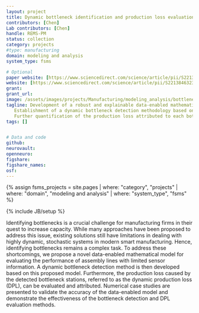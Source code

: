 ```yaml
---
layout: project
title: Dynamic bottleneck identification and production loss evaluation for assembly lines
contributors: [Chen]
Lab contributors: [Chen]
handle: REMS-PM
status: collection
category: projects
#type: manufacturing
domain: modeling and analysis
system_type: fsms

# Optional
paper website: [https://www.sciencedirect.com/science/article/pii/S2213846323001463]
website: [https://www.sciencedirect.com/science/article/pii/S2213846323001463]
grant:
grant_url:
image: /assets/images/projects/Manufacturing/modeling_analysis/bottleneck_detection.png
tagline: Development of a robust and explainable data-enabled mathematical model that can evaluate the system performance of an assembly line with limited real-time sensor data.\
   Establishment of a dynamic bottleneck detection methodology based on the developed model and physical understanding of the highly stochastic system.\
   Further quantification of the production loss attributed to each bottleneck, providing a powerful tool for industrial engineers to quickly identify the bottleneck station that leads to the largest production loss and take action to eliminate the problem.
tags: []


# Data and code
github: 
neurovault:
openneuro:
figshare:
figshare_names:
osf:
---
```

{% assign fsms_projects = site.pages | where: "category", "projects" | where: "domain", "modeling and analysis" | where: "system_type", "fsms" %}


{% include JB/setup %}

Identifying bottlenecks is a crucial challenge for manufacturing firms in their quest to increase capacity. 
While many approaches have been proposed to address this issue, existing solutions still have limitations in dealing with highly dynamic, stochastic systems in modern smart manufacturing. 
Hence, identifying bottlenecks remains a complex task. 
To address these shortcomings, we propose a novel data-enabled mathematical model for evaluating the performance of assembly lines with limited sensor information. 
A dynamic bottleneck detection method is then developed based on this proposed model. 
Furthermore, the production loss caused by the detected bottleneck stations, referred to as the dynamic production loss (DPL), can be evaluated and attributed. 
Numerical case studies are presented to validate the accuracy of the data-enabled model and demonstrate the effectiveness of the bottleneck detection and DPL evaluation methods.


